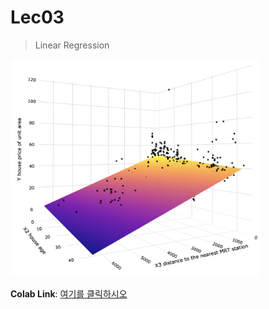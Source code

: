 # Lec03
> Linear Regression

<img src="images/linear_regression.png" width="400">

**Colab Link**: [여기를 클릭하시오](https://colab.research.google.com/github/HanyangTechAI/2021-HAI-Lecture/blob/main/Lec03_Linear_Regression/Lab03_Linear_Regression.ipynb)
